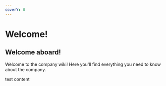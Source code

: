 ```yaml
---
coverY: 0
---
```


# Welcome!

## Welcome aboard!

Welcome to the company wiki! Here you'll find everything you need to know about the company.

test content
